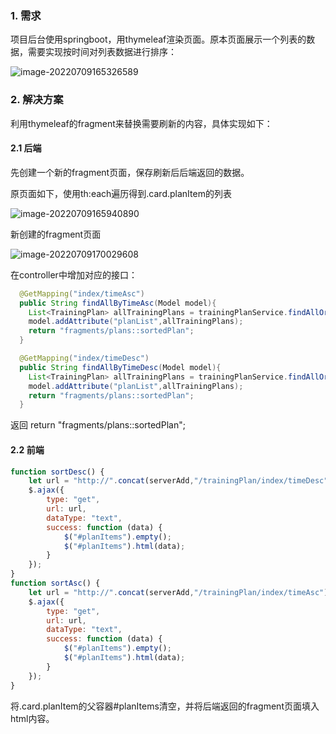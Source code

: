 ### 1. 需求

项目后台使用springboot，用thymeleaf渲染页面。原本页面展示一个列表的数据，需要实现按时间对列表数据进行排序：

![image-20220709165326589](https://cdn.jsdelivr.net/gh/Brandoooon/myBlog/docs/front/img/image-20220709165326589.png)

### 2. 解决方案

利用thymeleaf的fragment来替换需要刷新的内容，具体实现如下：

#### 2.1 后端

先创建一个新的fragment页面，保存刷新后后端返回的数据。

原页面如下，使用th:each遍历得到.card.planItem的列表

![image-20220709165940890](D:\ResilioSync\myBlog\docs\front\img\image-20220709165940890.png)

新创建的fragment页面

![image-20220709170029608](https://cdn.jsdelivr.net/gh/Brandoooon/myBlog/docs/front/img/image-20220709170029608.png)

在controller中增加对应的接口：

````java
  @GetMapping("index/timeAsc")
  public String findAllByTimeAsc(Model model){
    List<TrainingPlan> allTrainingPlans = trainingPlanService.findAllOrderByCreatedTimeAsc();
    model.addAttribute("planList",allTrainingPlans);
    return "fragments/plans::sortedPlan";
  }

  @GetMapping("index/timeDesc")
  public String findAllByTimeDesc(Model model){
    List<TrainingPlan> allTrainingPlans = trainingPlanService.findAllOrderByCreatedTimeDesc();
    model.addAttribute("planList",allTrainingPlans);
    return "fragments/plans::sortedPlan";
  }
````

返回 return "fragments/plans::sortedPlan";

#### 2.2 前端

````javascript
function sortDesc() {
    let url = "http://".concat(serverAdd,"/trainingPlan/index/timeDesc")
    $.ajax({
        type: "get",
        url: url,
        dataType: "text",
        success: function (data) {
            $("#planItems").empty();
            $("#planItems").html(data);
        }
    });
}
function sortAsc() {
    let url = "http://".concat(serverAdd,"/trainingPlan/index/timeAsc")
    $.ajax({
        type: "get",
        url: url,
        dataType: "text",
        success: function (data) {
            $("#planItems").empty();
            $("#planItems").html(data);
        }
    });
}
````

将.card.planItem的父容器#planItems清空，并将后端返回的fragment页面填入html内容。

